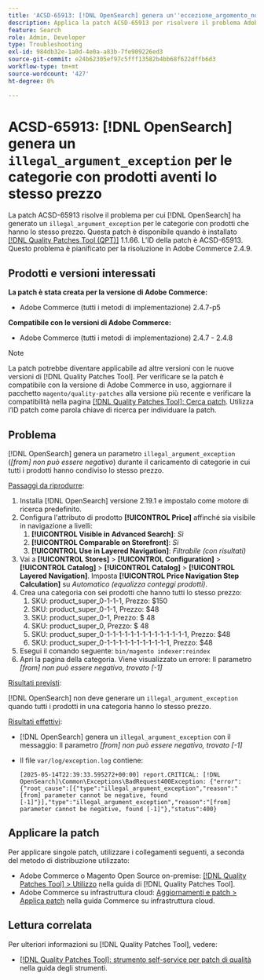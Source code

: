 ```yaml
---
title: 'ACSD-65913: [!DNL OpenSearch] genera un''eccezione_argomento_non valido per le categorie con prodotti aventi lo stesso prezzo'
description: Applica la patch ACSD-65913 per risolvere il problema Adobe Commerce in cui [!DNL Opensearch] genera un'eccezione legal_topic_exception ("[from] parametro non può essere negativa") sulle categorie contenenti tutti i prodotti con lo stesso prezzo.
feature: Search
role: Admin, Developer
type: Troubleshooting
exl-id: 984db32e-1a0d-4e0a-a83b-7fe909226ed3
source-git-commit: e24b62305ef97c5fff13582b4bb68f622dffb6d3
workflow-type: tm+mt
source-wordcount: '427'
ht-degree: 0%

---
```


# ACSD-65913: [!DNL OpenSearch] genera un `illegal_argument_exception` per le categorie con prodotti aventi lo stesso prezzo

La patch ACSD-65913 risolve il problema per cui [!DNL OpenSearch] ha generato un `illegal_argument_exception` per le categorie con prodotti che hanno lo stesso prezzo. Questa patch è disponibile quando è installato [[!DNL Quality Patches Tool (QPT)]](/help/tools/quality-patches-tool/quality-patches-tool-to-self-serve-quality-patches.md) 1.1.66. L’ID della patch è ACSD-65913. Questo problema è pianificato per la risoluzione in Adobe Commerce 2.4.9.

## Prodotti e versioni interessati

**La patch è stata creata per la versione di Adobe Commerce:**

* Adobe Commerce (tutti i metodi di implementazione) 2.4.7-p5

**Compatibile con le versioni di Adobe Commerce:**

* Adobe Commerce (tutti i metodi di implementazione) 2.4.7 - 2.4.8

>[!NOTE]
>
>La patch potrebbe diventare applicabile ad altre versioni con le nuove versioni di [!DNL Quality Patches Tool]. Per verificare se la patch è compatibile con la versione di Adobe Commerce in uso, aggiornare il pacchetto `magento/quality-patches` alla versione più recente e verificare la compatibilità nella pagina [[!DNL Quality Patches Tool]: Cerca patch](https://experienceleague.adobe.com/tools/commerce-quality-patches/index.html). Utilizza l’ID patch come parola chiave di ricerca per individuare la patch.

## Problema

[!DNL OpenSearch] genera un parametro `illegal_argument_exception` (*[from] non può essere negativo*) durante il caricamento di categorie in cui tutti i prodotti hanno condiviso lo stesso prezzo.

<u>Passaggi da riprodurre</u>:

1. Installa [!DNL OpenSearch] versione 2.19.1 e impostalo come motore di ricerca predefinito.
1. Configura l&#39;attributo di prodotto **[!UICONTROL Price]** affinché sia visibile in navigazione a livelli:
   1. **[!UICONTROL Visible in Advanced Search]**: *Sì*
   1. **[!UICONTROL Comparable on Storefront]**: *Sì*
   1. **[!UICONTROL Use in Layered Navigation]**: *Filtrabile (con risultati)*
1. Vai a **[!UICONTROL Stores]** > **[!UICONTROL Configuration]** > **[!UICONTROL Catalog]** > **[!UICONTROL Catalog]** > **[!UICONTROL Layered Navigation]**. Imposta **[!UICONTROL Price Navigation Step Calculation]** su *Automatico (equalizza conteggi prodotti)*.
1. Crea una categoria con sei prodotti che hanno tutti lo stesso prezzo:
   1. SKU: product_super_0-1-1-1, Prezzo: $150
   1. SKU: product_super_0-1-1, Prezzo: $48
   1. SKU: product_super_0-1, Prezzo: $ 48
   1. SKU: product_super_0, Prezzo: $ 48
   1. SKU: product_super_0-1-1-1-1-1-1-1-1-1-1-1-1-1-1, Prezzo: $48
   1. SKU: product_super_0-1-1-1-1-1-1-1-1-1-1-1, Prezzo: $48
1. Esegui il comando seguente:
   `bin/magento indexer:reindex`
1. Apri la pagina della categoria. Viene visualizzato un errore:
   Il parametro *[from] non può essere negativo, trovato [-1]*

<u>Risultati previsti</u>:

[!DNL OpenSearch] non deve generare un `illegal_argument_exception` quando tutti i prodotti in una categoria hanno lo stesso prezzo.

<u>Risultati effettivi</u>:

* [!DNL OpenSearch] genera un `illegal_argument_exception` con il messaggio:
  Il parametro *[from] non può essere negativo, trovato [-1]*

* Il file `var/log/exception.log` contiene:

  ```
  [2025-05-14T22:39:33.595272+00:00] report.CRITICAL: [!DNL OpenSearch]\Common\Exceptions\BadRequest400Exception: {"error":{"root_cause":[{"type":"illegal_argument_exception","reason":"[from] parameter cannot be negative, found [-1]"}],"type":"illegal_argument_exception","reason":"[from] parameter cannot be negative, found [-1]"},"status":400}
  ```

## Applicare la patch

Per applicare singole patch, utilizzare i collegamenti seguenti, a seconda del metodo di distribuzione utilizzato:

* Adobe Commerce o Magento Open Source on-premise: [[!DNL Quality Patches Tool] > Utilizzo](/help/tools/quality-patches-tool/usage.md) nella guida di [!DNL Quality Patches Tool].
* Adobe Commerce su infrastruttura cloud: [Aggiornamenti e patch > Applica patch](https://experienceleague.adobe.com/docs/commerce-cloud-service/user-guide/develop/upgrade/apply-patches.html) nella guida Commerce su infrastruttura cloud.

## Lettura correlata

Per ulteriori informazioni su [!DNL Quality Patches Tool], vedere:

* [[!DNL Quality Patches Tool]: strumento self-service per patch di qualità](/help/tools/quality-patches-tool/quality-patches-tool-to-self-serve-quality-patches.md) nella guida degli strumenti.
